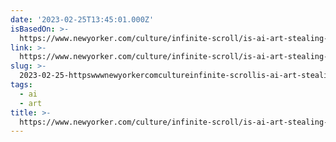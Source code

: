 ```yaml
---
date: '2023-02-25T13:45:01.000Z'
isBasedOn: >-
  https://www.newyorker.com/culture/infinite-scroll/is-ai-art-stealing-from-artists
link: >-
  https://www.newyorker.com/culture/infinite-scroll/is-ai-art-stealing-from-artists
slug: >-
  2023-02-25-httpswwwnewyorkercomcultureinfinite-scrollis-ai-art-stealing-from-artists
tags:
  - ai
  - art
title: >-
  https://www.newyorker.com/culture/infinite-scroll/is-ai-art-stealing-from-artists
---
```


